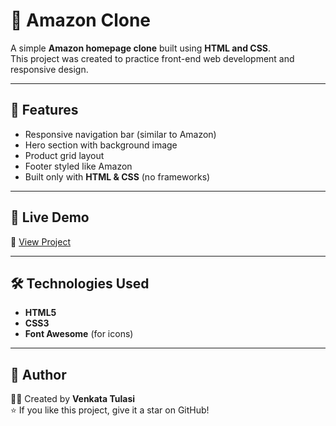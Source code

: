 # 🛒 Amazon Clone

A simple **Amazon homepage clone** built using **HTML and CSS**.  
This project was created to practice front-end web development and responsive design.

---

## 📌 Features
- Responsive navigation bar (similar to Amazon)
- Hero section with background image
- Product grid layout
- Footer styled like Amazon
- Built only with **HTML & CSS** (no frameworks)

---

## 🚀 Live Demo
🔗 [View Project](https://tulasi150607.github.io/Amazon-Clone/)

---

## 🛠️ Technologies Used
- **HTML5**
- **CSS3**
- **Font Awesome** (for icons)

---

## 🙌 Author
👩‍💻 Created by **Venkata Tulasi**  
⭐ If you like this project, give it a star on GitHub!
